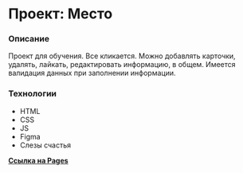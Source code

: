 # Проект: Место

### Описание

Проект для обучения.
Все кликается. Можно добавлять карточки, удалять, лайкать, редактировать информацию, в общем.
Имеется валидация данных при заполнении информации.

### Технологии

* HTML
* CSS
* JS
* Figma
* Слезы счастья



[**Ссылка на Pages**](https://nikcet.github.io/mesto/)
